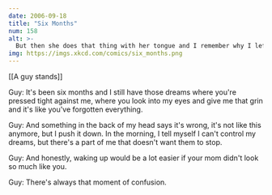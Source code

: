 ```yaml
---
date: 2006-09-18
title: "Six Months"
num: 158
alt: >-
  But then she does that thing with her tongue and I remember why I left you.
img: https://imgs.xkcd.com/comics/six_months.png
---
```

[[A guy stands]]

Guy: It's been six months and I still have those dreams where you're pressed tight against me, where you look into my eyes and give me that grin and it's like you've forgotten everything.

Guy: And something in the back of my head says it's wrong, it's not like this anymore, but I push it down.  In the morning, I tell myself I can't control my dreams, but there's a part of me that doesn't want them to stop.

Guy: And honestly, waking up would be a lot easier if your mom didn't look so much like you.

Guy: There's always that moment of confusion.

